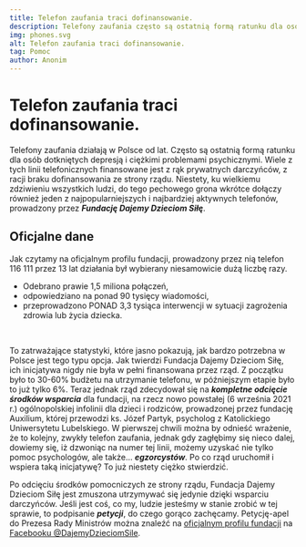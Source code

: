 ```yaml
---
title: Telefon zaufania traci dofinansowanie.
description: Telefony zaufania często są ostatnią formą ratunku dla osób dotkniętych depresją
img: phones.svg
alt: Telefon zaufania traci dofinansowanie.
tag: Pomoc
author: Anonim
---
```

# Telefon zaufania traci dofinansowanie.

<!-- ## Jedna z najważniejszych form ratunku -->
Telefony zaufania działają w Polsce od lat. Często są ostatnią formą ratunku dla osób dotkniętych depresją i ciężkimi problemami psychicznymi. Wiele z tych linii telefonicznych finansowane jest z rąk prywatnych darczyńców, z racji braku dofinansowania ze strony rządu. Niestety, ku wielkiemu zdziwieniu wszystkich ludzi, do tego pechowego grona wkrótce dołączy również jeden z najpopularniejszych i najbardziej aktywnych telefonów, prowadzony przez ***Fundację Dajemy Dzieciom Siłę***.

## Oficjalne dane

Jak czytamy na oficjalnym profilu fundacji, prowadzony przez nią telefon 116 111 przez 13 lat działania był wybierany niesamowicie dużą liczbę razy. 

- Odebrano prawie 1,5 miliona połączeń, 
- odpowiedziano na ponad 90 tysięcy wiadomości,
- przeprowadzono PONAD 3,3 tysiąca interwencji w sytuacji zagrożenia zdrowia lub życia dziecka. 
<br>

To zatrważające statystyki, które jasno pokazują, jak bardzo potrzebna w Polsce jest tego typu opcja. 
Jak twierdzi Fundacja Dajemy Dzieciom Siłę, ich inicjatywa nigdy nie była w pełni finansowana przez rząd. Z początku było to 30-60% budżetu na utrzymanie telefonu, w późniejszym etapie było to już tylko 6%. Teraz jednak rząd zdecydował się na ***kompletne odcięcie środków wsparcia*** dla fundacji, na rzecz nowo powstałej (6 września 2021 r.) ogólnopolskiej infolinii dla dzieci i rodziców, prowadzonej przez fundację Auxilium, której przewodzi ks. Józef Partyk, psycholog z Katolickiego Uniwersytetu Lubelskiego. W pierwszej chwili można by odnieść wrażenie, że to kolejny, zwykły telefon zaufania, jednak gdy zagłębimy się nieco dalej, dowiemy się, iż dzwoniąc na numer tej linii, możemy uzyskać nie tylko pomoc psychologów, ale także… ***egzorcystów***. Po co rząd uruchomił i wspiera taką inicjatywę? To już niestety ciężko stwierdzić.

Po odcięciu środków pomocniczych ze strony rządu, Fundacja Dajemy Dzieciom Siłę jest zmuszona utrzymywać się jedynie dzięki wsparciu darczyńców. Jeśli jest coś, co my, ludzie jesteśmy w stanie zrobić w tej sprawie, to podpisanie ***petycji***, do czego gorąco zachęcamy. Petycję-apel do Prezesa Rady Ministrów można znaleźć na [oficjalnym profilu fundacji](https://www.facebook.com/DajemyDzieciomSile/) na [Facebooku @DajemyDzieciomSile](https://www.facebook.com/DajemyDzieciomSile). 
